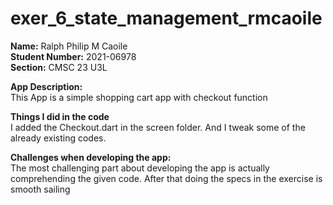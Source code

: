 # exer_6_state_management_rmcaoile

**Name:** Ralph Philip M Caoile  
**Student Number:** 2021-06978  
**Section:** CMSC 23 U3L  

**App Description:**  
This App is a simple shopping cart app with checkout function

**Things I did in the code**  
I added the Checkout.dart in the screen folder. And I tweak some of the already
existing codes.

**Challenges when developing the app:**  
The most challenging part about developing the app is actually comprehending 
the given code. After that doing the specs in the exercise is smooth sailing
